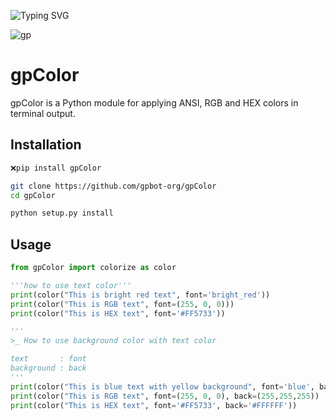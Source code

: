 ![Typing SVG](https://readme-typing-svg.herokuapp.com/?lines=gpColor+!;MADE+BY+GRANDPA+EJ!;TERMINAL+COLOR+WITH+RGB+AND+HEX+CODE+FEATURE!)

![gp](https://camo.githubusercontent.com/1a0976983f732f3a3713173670c9843d4eb27c420b5844b13378aaadb28ce0b9/68747470733a2f2f726561646d652d747970696e672d7376672e6865726f6b756170702e636f6d2f3f6c696e65733d6770436f6c6f722b213b4d4144452b42592b4752414e4450412b454a213b5445524d494e414c2b434f4c4f522b574954482b5247422b414e442b4845582b434f44452b4645415455524521)
# gpColor

gpColor is a Python module for applying ANSI, RGB and HEX colors in terminal output.

## Installation

```bash
❌pip install gpColor
```
```bash
git clone https://github.com/gpbot-org/gpColor
cd gpColor

python setup.py install
```
## Usage

```python
from gpColor import colorize as color

'''how to use text color'''
print(color("This is bright red text", font='bright_red'))
print(color("This is RGB text", font=(255, 0, 0)))
print(color("This is HEX text", font='#FF5733'))

'''
>_ How to use background color with text color

text       : font
background : back
'''
print(color("This is blue text with yellow background", font='blue', back='yellow'))
print(color("This is RGB text", font=(255, 0, 0), back=(255,255,255))
print(color("This is HEX text", font='#FF5733', back='#FFFFFF'))
```
